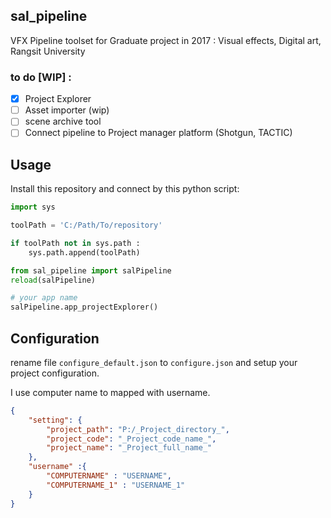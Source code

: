 ## sal_pipeline
VFX Pipeline toolset for Graduate project in 2017 : Visual effects, Digital art, Rangsit University

### to do [WIP] :
- [x] Project Explorer
- [ ] Asset importer (wip)
- [ ] scene archive tool
- [ ] Connect pipeline to Project manager platform (Shotgun, TACTIC)

## Usage
Install this repository and connect by this python script:

```python
import sys

toolPath = 'C:/Path/To/repository'

if toolPath not in sys.path :
	sys.path.append(toolPath)

from sal_pipeline import salPipeline
reload(salPipeline)

# your app name
salPipeline.app_projectExplorer()
```

## Configuration

rename file `configure_default.json` to `configure.json` and setup your project configuration.

I use computer name to mapped with username.

```JSON
{
	"setting": {
		"project_path": "P:/_Project_directory_",
		"project_code": "_Project_code_name_",
		"project_name": "_Project_full_name_"
	},
	"username" :{
		"COMPUTERNAME" : "USERNAME",
		"COMPUTERNAME_1" : "USERNAME_1"
	}
}
```

